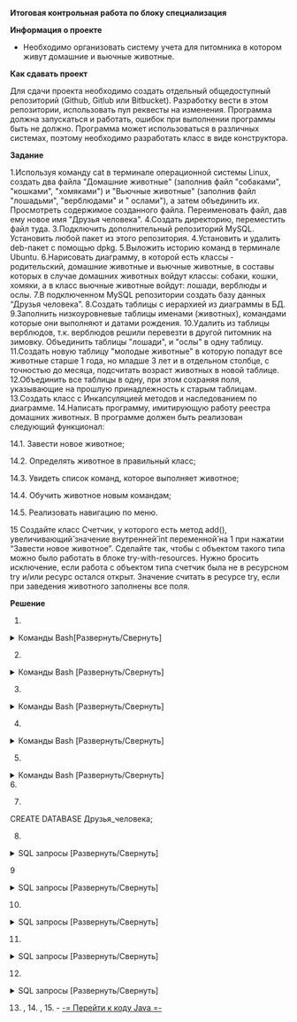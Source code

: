 ﻿
**Итоговая контрольная работа по блоку специализация**

**Информация о проекте**

- Необходимо организовать систему учета для питомника в котором живут домашние и вьючные животные.

**Как сдавать проект**

Для сдачи проекта необходимо создать отдельный общедоступный репозиторий (Github, Gitlub или Bitbucket). Разработку вести в этом репозитории, использовать пул реквесты на изменения. Программа должна запускаться и работать, ошибок при выполнении программы быть не должно. Программа может использоваться в различных системах, поэтому необходимо разработать класс в виде конструктора.

**Задание**

1.Используя команду cat в терминале операционной системы Linux, создать два файла "Домашние животные" (заполнив файл "собаками", "кошками", "хомяками") и "Вьючные животные" (заполнив файл "лошадьми", "верблюдами" и " ослами"), а затем объединить их. Просмотреть содержимое созданного файла. Переименовать файл, дав ему новое имя "Друзья человека".
4.Создать директорию, переместить файл туда.
3.Подключить дополнительный репозиторий MySQL. Установить любой пакет из этого репозитория.
4.Установить и удалить deb-пакет с помощью dpkg.
5.Выложить историю команд в терминале Ubuntu.
6.Нарисовать диаграмму, в которой есть классы - родительский, домашние животные и вьючные животные, в составы которых в случае домашних животных войдут классы: собаки, кошки, хомяки, а в класс вьючные животные войдут: лошади, верблюды и ослы.
7.В подключенном MySQL репозитории создать базу данных “Друзья человека”.
8.Создать таблицы с иерархией из диаграммы в БД.
9.Заполнить низкоуровневые таблицы именами (животных), командами которые они выполняют и датами рождения.
10.Удалить из таблицы верблюдов, т.к. верблюдов решили перевезти в другой питомник на зимовку. Объединить таблицы "лошади", и "ослы" в одну таблицу.
11.Создать новую таблицу "молодые животные" в которую попадут все животные старше 1 года, но младше 3 лет и в отдельном столбце, с точностью до месяца, подсчитать возраст животных в новой таблице.
12.Объединить все таблицы в одну, при этом сохраняя поля, указывающие на прошлую принадлежность к старым таблицам.
13.Создать класс с Инкапсуляцией методов и наследованием по диаграмме.
14.Написать программу, имитирующую работу реестра домашних животных. В программе должен быть реализован следующий функционал:

   14.1. Завести новое животное;

   14.2. Определять животное в правильный класс;

   14.3. Увидеть список команд, которое выполняет животное;

   14.4. Обучить животное новым командам;

   14.5. Реализовать навигацию по меню.

15 Создайте класс Счетчик, у которого есть метод add(), увеличивающий̆ значение внутренней̆ int переменной̆ на 1 при нажатии “Завести новое животное”. Сделайте так, чтобы с объектом такого типа можно было работать в блоке try-with-resources. Нужно бросить исключение, если работа с объектом типа счетчик была не в ресурсном try и/или ресурс остался открыт. Значение считать в ресурсе try, если при заведения животного заполнены все поля.

**Решение**

1.
<details>

<summary> Команды Bash[Развернуть/Свернуть]</summary>


cat > "Домашние животные"

Собаки

Кошки

Хомяки


cat > "Вьючные животные"

Лошади

Верблюды

Ослы

cat "Домашние животные" "Вьючные животные" > Animals

cat Animals

mv "Animals" "Друзья человека"
</details>

2.
<details>

<summary> Команды Bash [Развернуть/Свернуть]</summary>

cat > "Домашние животные"

Собаки

Кошки

Хомяки

cat > "Вьючные животные"

Лошади

Верблюды

Ослы

cat "Домашние животные" "Вьючные животные" > Animals

cat Animals

mv "Animals" "Друзья человека"

</details>

3.

<details>
<summary> Команды Bash [Развернуть/Свернуть]</summary>

sudo apt-get update

sudo apt update

sudo apt install mysql-server

sudo service mysql status
</details>

4.

<details>
<summary> Команды Bash [Развернуть/Свернуть]</summary>


wget http://ftp.us.debian.org/debian/pool/main/s/sl/sl\_5.02-1\_amd64.deb

sudo dpkg -i sl\_5.02-1\_amd64.deb

sudo dpkg -r sl
</details>

5.

<details>
<summary> Команды Bash [Развернуть/Свернуть]</summary>

730  mkdir attestation

`  `731  cd attestation/

`  `732  cat > Домашние животные

`  `733  cat > "Домашние животные"

`  `734  cat > "Вьючные животные"

`  `735  cat "Домашние животные" "Вьючные животные" > Animals 

`  `736  cat Animals

`  `737  mv "Animals" "Друзья человека"

`  `738  clear

`  `739  mkdir folder\_for\_attestation && mv "Друзья человека" /attestation/folder\_for\_attestation 

`  `740  ls

`  `741  rmdir folder\_for\_attestation/

`  `742  ls

`  `743  clear

`  `744  mkdir folder\_for\_attestation

`  `745  mv "Друзья человека" /attestation/folder\_for\_attestation

`  `746  mv "Друзья человека" attestation/folder\_for\_attestation

`  `747  ls

`  `748  mkdir folder\_for\_attestation

`  `749  rmdir folder\_for\_attestation

`  `750  clear

`  `751  mkdir folder\_for\_attestation

`  `752  mv 'Друзья человека' attestation/folder\_for\_attestation/

`  `753  mv 'Друзья человека' folder\_for\_attestation/

`  `754  ls

`  `755  cd folder\_for\_attestation/

`  `756  ls

`  `757  clear

`  `758  cd..

`  `759  cd.

`  `760  cd..

`  `761  cd 

`  `762  cd attestation/

`  `763  clear

`  `764  sudo apt-get update

`  `765  sudo apt update

`  `766  sudo apt install mysql

`  `767  sudo apt install mysql-server

`  `768  sudo service mysql status

`  `769  clear

`  `770  wget http://ftp.us.debian.org/debian/pool/main/s/sl/sl\_5.02-1\_amd64.deb

`  `771  sudo dpkg -i sl\_5.02-1\_amd64.deb

`  `772  sudo dpkg -r sl

`  `773  clear

`  `774  history

</details>
6.






7.

 CREATE DATABASE Друзья\_человека;



8.

<details>
<summary> SQL запросы [Развернуть/Свернуть]</summary>


CREATE TABLE Родительский\_класс (

`  `id INT PRIMARY KEY AUTO\_INCREMENT,

`  `тип VARCHAR(50)

);


CREATE TABLE Домашние\_животные (

`  `id INT PRIMARY KEY,

`  `вид VARCHAR(50),

`  `FOREIGN KEY (id) REFERENCES Родительский\_класс(id)

);


CREATE TABLE Собаки (

`  `id INT PRIMARY KEY,

`  `имя VARCHAR(50),

`  `команда VARCHAR(50),

`  `дата\_рождения DATE,

`  `FOREIGN KEY (id) REFERENCES Домашние\_животные(id)

);


CREATE TABLE Кошки (

`  `id INT PRIMARY KEY,

`  `имя VARCHAR(50),

`  `команда VARCHAR(50),

`  `дата\_рождения DATE,

`  `FOREIGN KEY (id) REFERENCES Домашние\_животные(id)

);


CREATE TABLE Хомяки (

`  `id INT PRIMARY KEY,

`  `имя VARCHAR(50),

`  `команда VARCHAR(50),

`  `дата\_рождения DATE,

`  `FOREIGN KEY (id) REFERENCES Домашние\_животные(id)

);


CREATE TABLE Вьючные\_животные (

`  `id INT PRIMARY KEY,

`  `вид VARCHAR(50),

`  `FOREIGN KEY (id) REFERENCES Родительский\_класс(id)

);


CREATE TABLE Лошади (

`  `id INT PRIMARY KEY,

`  `имя VARCHAR(50),

`  `команда VARCHAR(50),

`  `дата\_рождения DATE,

`  `FOREIGN KEY (id) REFERENCES Вьючные\_животные(id)

);


CREATE TABLE Верблюды (

`  `id INT PRIMARY KEY,

`  `имя VARCHAR(50),

`  `команда VARCHAR(50),

`  `дата\_рождения DATE,

`  `FOREIGN KEY (id) REFERENCES Вьючные\_животные(id)

);


CREATE TABLE Ослы (

`  `id INT PRIMARY KEY,

`  `имя VARCHAR(50),

`  `команда VARCHAR(50),

`  `дата\_рождения DATE,

`  `FOREIGN KEY (id) REFERENCES Вьючные\_животные(id)

);

show databases;

show tables;

</details>



9

<details>
<summary> SQL запросы [Развернуть/Свернуть]</summary>



INSERT INTO Верблюды ( имя, команда, дата_рождения)

VALUES ('Зефир', 'Но, пошел', '2019-09-01'),

`       `('Багдад', 'На месте' '2020-11-12'),

`       `('Скорость', 'Ждать' '2021-04-05');

INSERT INTO Кошки ( имя, команда, дата_рождения)

VALUES ('Маркиз', 'Кис-кис', '2021-01-20'),

`       `('Снежка', 'Давай играть', '2022-03-08');

INSERT INTO Лошади ( имя, команда, дата_рождения)

VALUES ('Спирит', 'Но', '2020-01-21'),

`       `('Воронок', 'Бррррр', '2022-03-08');

INSERT INTO Ослы ( имя, команда, дата_рождения)

VALUES ('Нарик', 'Пошёл', '2019-01-21'),

`       `('Степан', 'Стой', '2021-03-08');

INSERT INTO Собаки ( имя, команда, дата_рождения)

VALUES ('Шарик', 'Дай лапу', '2019-01-21'),

`       `('Бим', 'Лежать', '2020-03-08');

INSERT INTO Хомяки ( имя, команда, дата_рождения)

VALUES ('Долгожитель', 'Кушать', '2022-01-21'),

`       `('Хома', 'Отойди', '2023-03-08');
</details>


10.

<details>
<summary> SQL запросы [Развернуть/Свернуть]</summary>

TRUNCATE TABLE Верблюды;

CREATE TABLE Парнокопытные AS

SELECT \* FROM Лошади

UNION

SELECT \* FROM Ослы;
</details>

11.

<details>
<summary> SQL запросы [Развернуть/Свернуть]</summary>


CREATE TABLE Парнокопытные AS

SELECT *, TIMESTAMPDIFF(MONTH, дата_рождения, CURDATE()) AS возраст_в_месяцах

FROM (

`    `SELECT 'Собаки' AS тип_животного, имя, команда, дата_рождения FROM Собаки

`    `UNION ALL

`    `SELECT 'Кошки' AS тип_животного, имя, команда, дата_рождения FROM Кошки

`    `UNION ALL

`    `SELECT 'Хомяки' AS тип_животного, имя, команда, дата_рождения FROM Хомяки

`    `UNION ALL

`    `SELECT 'Лошади' AS тип_животного, имя, команда, дата_рождения FROM Лошади

`    `UNION ALL

`    `SELECT 'Ослы' AS тип_животного, имя, команда, дата_рождения FROM Ослы

) AS животные

WHERE дата_рождения >= DATE_SUB(CURDATE(), INTERVAL 3 YEAR)

AND дата_рождения <= DATE_SUB(CURDATE(), INTERVAL 1 YEAR);
</details>

12.

<details>
<summary> SQL запросы [Развернуть/Свернуть]</summary>

CREATE TABLE Полный_состав AS

SELECT 'Собаки' AS тип_животного, имя, команда, дата_рождения FROM Собаки

UNION ALL

SELECT 'Кошки' AS тип_животного, имя, команда, дата_рождения FROM Кошки

UNION ALL

SELECT 'Хомяки' AS тип_животного, имя, команда, дата_рождения FROM Хомяки

UNION ALL

SELECT 'Лошади' AS тип_животного, имя, команда, дата_рождения FROM Лошади

UNION ALL

SELECT 'Ослы' AS тип_животного, имя, команда, дата\_рождения FROM Ослы;
</details>

13. , 14. , 15. - [-= Перейти к коду Java =-](https://github.com/Terekhov-A-S/Final_control_work_on_the_specialization_block/tree/main/Java)













